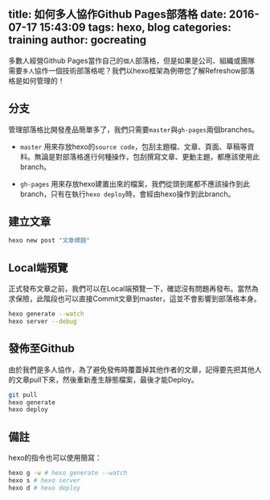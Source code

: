 title: 如何多人協作Github Pages部落格
date: 2016-07-17 15:43:09
tags: hexo, blog
categories: training
author: gocreating
---

多數人經營Github Pages當作自己的`個人`部落格，但是如果是公司、組織或團隊需要`多人`協作一個技術部落格呢？我們以hexo框架為例帶您了解Refreshow部落格是如何管理的！

<!-- more -->

## 分支

管理部落格比開發產品簡單多了，我們只需要`master`與`gh-pages`兩個branches。

- `master`
  用來存放hexo的`source code`，包刮主題檔、文章、頁面、草稿等資料。無論是對部落格進行何種操作，包刮撰寫文章、更動主題，都應該使用此branch。

- `gh-pages`
  用來存放hexo建置出來的檔案，我們從頭到尾都不應該操作到此branch，只有在執行`hexo deploy`時，會經由hexo操作到此branch。

## 建立文章

``` bash
hexo new post "文章標題"
```

## Local端預覽

正式發布文章之前，我們可以在Local端預覽一下，確認沒有問題再發布。當然為求保險，此階段也可以直接Commit文章到master，這並不會影響到部落格本身。

``` bash
hexo generate --watch
hexo server --debug
```

## 發佈至Github

由於我們是多人協作，為了避免發佈時覆蓋掉其他作者的文章，記得要先把其他人的文章pull下來，然後重新產生靜態檔案，最後才能Deploy。

``` bash
git pull
hexo generate
hexo deploy
```

## 備註

hexo的指令也可以使用簡寫：

``` bash
hexo g -w # hexo generate --watch
hexo s # hexo server
hexo d # hexo deploy
```
